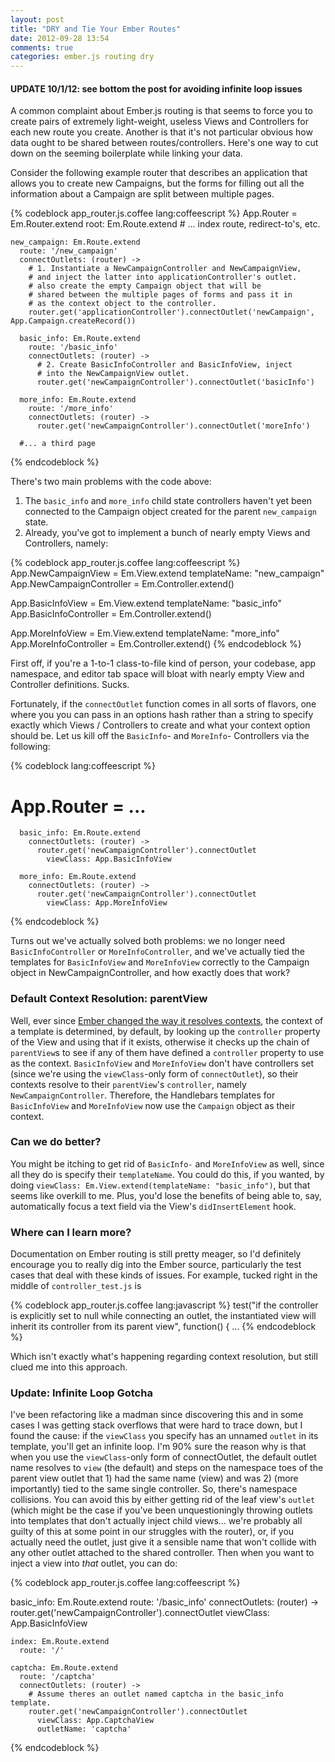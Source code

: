 ```yaml
---
layout: post
title: "DRY and Tie Your Ember Routes"
date: 2012-09-28 13:54
comments: true
categories: ember.js routing dry
---
```

#### UPDATE 10/1/12: see bottom the post for avoiding infinite loop issues

A common complaint about Ember.js routing is that seems to force you to
create pairs of extremely light-weight, useless Views and Controllers
for each new route you create. Another is that it's not particular
obvious how data ought to be shared between routes/controllers. Here's
one way to cut down on the seeming boilerplate while linking your data.

<!--more-->
  
Consider the following example router
that describes an application that allows you to create new Campaigns,
but the forms for filling out all the information about a Campaign are
split between multiple pages. 

{% codeblock app_router.js.coffee lang:coffeescript %}
App.Router = Em.Router.extend
  root: Em.Route.extend
    # ... index route, redirect-to's, etc.

    new_campaign: Em.Route.extend
      route: '/new_campaign'
      connectOutlets: (router) ->
        # 1. Instantiate a NewCampaignController and NewCampaignView,
        # and inject the latter into applicationController's outlet.
        # also create the empty Campaign object that will be 
        # shared between the multiple pages of forms and pass it in
        # as the context object to the controller.
        router.get('applicationController').connectOutlet('newCampaign', App.Campaign.createRecord())

      basic_info: Em.Route.extend
        route: '/basic_info'
        connectOutlets: (router) ->
          # 2. Create BasicInfoController and BasicInfoView, inject
          # into the NewCampaignView outlet.
          router.get('newCampaignController').connectOutlet('basicInfo')

      more_info: Em.Route.extend
        route: '/more_info'
        connectOutlets: (router) ->
          router.get('newCampaignController').connectOutlet('moreInfo')

      #... a third page
{% endcodeblock %}

There's two main problems with the code above:

1. The `basic_info` and `more_info` child state controllers haven't yet
   been connected to the Campaign object created for the parent
   `new_campaign` state.
1. Already, you've got to implement a bunch of nearly empty Views and
   Controllers, namely:

{% codeblock app_router.js.coffee lang:coffeescript %}
App.NewCampaignView = Em.View.extend
  templateName: "new_campaign"
App.NewCampaignController = Em.Controller.extend()

App.BasicInfoView = Em.View.extend
  templateName: "basic_info"
App.BasicInfoController = Em.Controller.extend()

App.MoreInfoView = Em.View.extend
  templateName: "more_info"
App.MoreInfoController = Em.Controller.extend()
{% endcodeblock %}

First off, if you're a 1-to-1 class-to-file kind of person, your
codebase, app namespace, and editor tab space will bloat with nearly
empty View and Controller definitions. Sucks.

Fortunately, if the `connectOutlet` function comes in all sorts of
flavors, one where you you can pass in an options hash rather than
a string to specify exactly which Views / Controllers to create and what
your context option should be. Let us kill off the `BasicInfo`- and `MoreInfo`-
Controllers via the following:

{% codeblock lang:coffeescript %}
# App.Router = ...

      basic_info: Em.Route.extend
        connectOutlets: (router) ->
          router.get('newCampaignController').connectOutlet
            viewClass: App.BasicInfoView

      more_info: Em.Route.extend
        connectOutlets: (router) ->
          router.get('newCampaignController').connectOutlet
            viewClass: App.MoreInfoView
{% endcodeblock %}

Turns out we've actually solved both problems: we no longer need
`BasicInfoController` or `MoreInfoController`, and we've actually 
tied the templates for `BasicInfoView` and `MoreInfoView` correctly
to the Campaign object in NewCampaignController, and how exactly does
that work?

### Default Context Resolution: parentView

Well, ever since 
[Ember changed the way it resolves contexts](https://gist.github.com/2494968), 
the context of a template is determined, by default, by looking up the
`controller` property of the View and using that if it exists, otherwise
it checks up the chain of `parentView`s to see if any of them have
defined a `controller` property to use as the context. `BasicInfoView`
and `MoreInfoView` don't have controllers set (since we're using the
`viewClass`-only form of `connectOutlet`), so their contexts resolve to
their `parentView`'s `controller`, namely `NewCampaignController`.
Therefore, the Handlebars templates for `BasicInfoView` and
`MoreInfoView` now use the `Campaign` object as their context. 

### Can we do better?

You might be itching to get rid of `BasicInfo-` and `MoreInfoView` as
well, since all they do is specify their `templateName`. You could do
this, if you wanted, by doing 
`viewClass: Em.View.extend(templateName: "basic_info")`, but that seems
like overkill to me. Plus, you'd lose the benefits of being able to,
say, automatically focus a text field via the View's `didInsertElement`
hook. 

### Where can I learn more?

Documentation on Ember routing is still pretty meager, so I'd definitely
encourage you to really dig into the Ember source, particularly the test
cases that deal with these kinds of issues. For example, tucked right in
the middle of `controller_test.js` is

{% codeblock app_router.js.coffee lang:javascript %}
test("if the controller is explicitly set to null while connecting an outlet, the instantiated view will inherit its controller from its parent view", function() { ...
{% endcodeblock %}

Which isn't exactly what's happening regarding context resolution, but still clued me into this
approach.

### Update: Infinite Loop Gotcha

I've been refactoring like a madman since discovering this and in some
cases I was getting stack overflows that were hard to trace down, but I
found the cause: if the `viewClass` you specify has an unnamed
`outlet` in its template, you'll get an infinite loop. I'm 90% sure
the reason why is that when you use the `viewClass`-only form of
connectOutlet, the default outlet name resolves to `view` (the default)
and steps on the namespace toes of the parent view outlet that 1) had
the same name (view) and was 2) (more importantly) tied to the same
single controller. So, there's namespace collisions. You can avoid this
by either getting rid of the leaf view's `outlet` (which might be
the case if you've been unquestioningly throwing outlets into templates
that don't actually inject child views... we're probably all guilty of
this at some point in our struggles with the router), or, if you
actually need the outlet, just give it a sensible name that won't
collide with any other outlet attached to the shared controller. Then
when you want to inject a view into _that_ outlet, you can do:

{% codeblock app_router.js.coffee lang:coffeescript %}

  basic_info: Em.Route.extend
    route: '/basic_info'
    connectOutlets: (router) ->
      router.get('newCampaignController').connectOutlet
        viewClass: App.BasicInfoView

    index: Em.Route.extend
      route: '/'

    captcha: Em.Route.extend
      route: '/captcha'
      connectOutlets: (router) ->
        # Assume theres an outlet named captcha in the basic_info template.
        router.get('newCampaignController').connectOutlet
          viewClass: App.CaptchaView
          outletName: 'captcha'

{% endcodeblock %}

